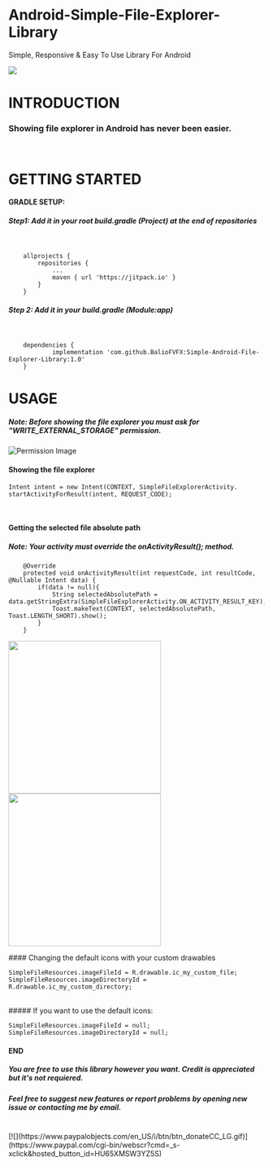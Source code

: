 # Android-Simple-File-Explorer-Library
Simple, Responsive &amp; Easy To Use Library For Android

[![](https://jitpack.io/v/BalioFVFX/Android-Simple-File-Explorer-Library.svg)](https://jitpack.io/#BalioFVFX/Android-Simple-File-Explorer-Library)
# INTRODUCTION
### Showing file explorer in Android has never been easier.
<br />

# GETTING STARTED

#### GRADLE SETUP:
##### Step1: Add it in your root build.gradle (Project) at the end of repositories

<br />

```
	allprojects {
		repositories {
			...
			maven { url 'https://jitpack.io' }
		}
	}
```
##### Step 2: Add it in your build.gradle (Module:app)

<br/>

```
	dependencies {
	        implementation 'com.github.BalioFVFX:Simple-Android-File-Explorer-Library:1.0'
	}
```

# USAGE

##### Note: Before showing the file explorer you must ask for "WRITE_EXTERNAL_STORAGE" permission.
![Permission Image](https://i.imgur.com/zxt34Vy.png)
<br/>
#### Showing the file explorer
```
Intent intent = new Intent(CONTEXT, SimpleFileExplorerActivity.
startActivityForResult(intent, REQUEST_CODE);
```
<br/>

#### Getting the selected file absolute path
##### Note: Your activity must override the onActivityResult(); method.

```
    @Override
    protected void onActivityResult(int requestCode, int resultCode, @Nullable Intent data) {
        if(data != null){
            String selectedAbsolutePath = data.getStringExtra(SimpleFileExplorerActivity.ON_ACTIVITY_RESULT_KEY);
            Toast.makeText(CONTEXT, selectedAbsolutePath, Toast.LENGTH_SHORT).show();    
        }
    }
```

<p float="left">
  <img src="https://i.imgur.com/2dU8LR0.png" width="300" />
  <img src="https://i.imgur.com/WlVDRIG.png" width="300" /> 
</p>
#### Changing the default icons with your custom drawables

```
SimpleFileResources.imageFileId = R.drawable.ic_my_custom_file;
SimpleFileResources.imageDirectoryId = R.drawable.ic_my_custom_directory;
```
<br/>
##### If you want to use the default icons:

```
SimpleFileResources.imageFileId = null;
SimpleFileResources.imageDirectoryId = null;
```

#### END
##### You are free to use this library however you want. Credit is appreciated but it's not requiered.
##### Feel free to suggest new features or report problems by opening new issue or contacting me by email.
<br/>
[![](https://www.paypalobjects.com/en_US/i/btn/btn_donateCC_LG.gif)](https://www.paypal.com/cgi-bin/webscr?cmd=_s-xclick&hosted_button_id=HU65XMSW3YZ5S)
